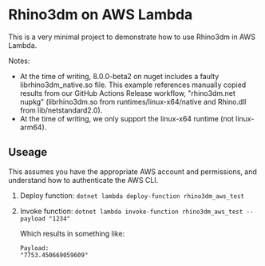 # Rhino3dm on AWS Lambda
This is a very minimal project to demonstrate how to use Rhino3dm in AWS Lambda.

Notes: 
- At the time of writing, 8.0.0-beta2 on nuget includes a faulty librhino3dm_native.so file. This example references manually copied results from our GitHub Actions Release workflow, "rhino3dm.net nupkg" (librhino3dm.so from runtimes/linux-x64/native and Rhino.dll from lib/netstandard2.0).
- At the time of writing, we only support the linux-x64 runtime (not linux-arm64).

## Useage
This assumes you have the appropriate AWS account and permissions, and understand how to authenticate the AWS CLI.

1. Deploy function:
`dotnet lambda deploy-function rhino3dm_aws_test`
2. Invoke function:
`dotnet lambda invoke-function rhino3dm_aws_test --payload "1234"`
    
    Which results in something like:
    ````
    Payload:
    "7753.450669059609"
    ````